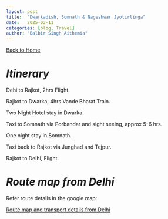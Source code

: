 ```yaml
---
layout: post
title:  "Dwarkadish, Somnath & Nageshwar Jyotirlinga"
date:   2025-03-11
categories: [blog, Travel]
author: "Balbir Singh Aithemia"
---
```

[Back to Home](https://bsgh1107.github.io/)  


# *Itinerary*
Dehi to Rajkot, 2hrs Flight.  


Rajkot to Dwarka, 4hrs Vande Bharat Train.  


Two Night Hotel stay in Dwarka.  


Taxi to Somnath via Porbandar and sight seeing, approx 5-6 hrs.  


One night stay in Somnath.  


Taxi back to Rajkot via Junghad and Tejpur.  


Rajkot to Delhi, Flight.  

# *Route map from Delhi*  

Refer route details in the google map:

[Route map and transport details from Delhi](https://www.google.com/maps/d/edit?mid=1N-RyEmsIo8sXolTrFVX-da0s6csKgVY&ll=28.690277615437466%2C77.20161135646066&z=10)





[jekyll-docs]: https://jekyllrb.com/docs/home
[jekyll-gh]:   https://github.com/jekyll/jekyll
[jekyll-talk]: https://talk.jekyllrb.com/
